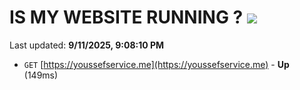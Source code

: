 # IS MY WEBSITE RUNNING ? [![](https://img.shields.io/static/v1?label=Sponsor&message=%E2%9D%A4&logo=GitHub&color=%23fe8e86)](https://github.com/sponsors/Youssef-Lehmam)

Last updated: **9/11/2025, 9:08:10 PM**

- `GET` [https://youssefservice.me](https://youssefservice.me) - **Up** (149ms)
